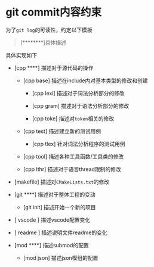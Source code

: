 # git commit内容约束
为了`git log`的可读性，约定以下模板

> [********]具体描述

具体实现如下

- [cpp ****] 描述对于源代码的操作

    - [cpp base] 描述在include内对基本类型的修改和创建

        - [cpp lexi] 描述对于词法分析部分的修改

        - [cpp gram] 描述对于语法分析部分的修改

        - [cpp toke] 描述对`token`相关的修改

    - [cpp test] 描述建立新的测试用例

        - [cpp tlex] 针对词法分析程序的测试用例

    - [cpp tool] 描述各种工具函数/工具类的修改
    
    - [cpp lthr] 描述对于语言thread限制的修改

- [makefile] 描述对`CMakeLists.txt`的修改

- [git ****] 描述对于整体工程的变动

    - [git init] 描述开始一个新的项目

- [ vscode ] 描述vscode配置变化

- [ readme ] 描述说明文件readme的变化

- [mod ****] 描述submod的配置

    - [mod json] 描述json模组的配置